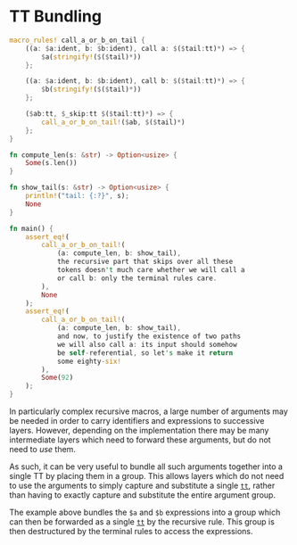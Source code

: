 # TT Bundling

```rust
macro_rules! call_a_or_b_on_tail {
    ((a: $a:ident, b: $b:ident), call a: $($tail:tt)*) => {
        $a(stringify!($($tail)*))
    };

    ((a: $a:ident, b: $b:ident), call b: $($tail:tt)*) => {
        $b(stringify!($($tail)*))
    };

    ($ab:tt, $_skip:tt $($tail:tt)*) => {
        call_a_or_b_on_tail!($ab, $($tail)*)
    };
}

fn compute_len(s: &str) -> Option<usize> {
    Some(s.len())
}

fn show_tail(s: &str) -> Option<usize> {
    println!("tail: {:?}", s);
    None
}

fn main() {
    assert_eq!(
        call_a_or_b_on_tail!(
            (a: compute_len, b: show_tail),
            the recursive part that skips over all these
            tokens doesn't much care whether we will call a
            or call b: only the terminal rules care.
        ),
        None
    );
    assert_eq!(
        call_a_or_b_on_tail!(
            (a: compute_len, b: show_tail),
            and now, to justify the existence of two paths
            we will also call a: its input should somehow
            be self-referential, so let's make it return
            some eighty-six!
        ),
        Some(92)
    );
}
```

In particularly complex recursive macros, a large number of arguments may be needed in order to
carry identifiers and expressions to successive layers. However, depending on the implementation
there may be many intermediate layers which need to forward these arguments, but do not need to
*use* them.

As such, it can be very useful to bundle all such arguments together into a single TT by placing
them in a group. This allows layers which do not need to use the arguments to simply capture and
substitute a single [`tt`], rather than having to exactly capture and substitute the entire argument
group.

The example above bundles the `$a` and `$b` expressions into a group which can then be forwarded as
a single [`tt`] by the recursive rule. This group is then destructured by the terminal rules to access
the expressions.

[`tt`]:./fragment-specifiers.html#tt

